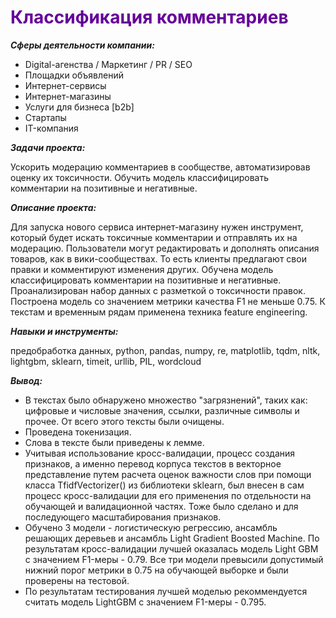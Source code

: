 <span style="color:#660099">
<h1>Классификация комментариев</h1></span>

***Cферы деятельности компании:***

- Digital-агенства / Маркетинг / PR / SEO
- Площадки объявлений
- Интернет-сервисы
- Интернет-магазины
- Услуги для бизнеса [b2b]
- Стартапы
- IT-компания
    
***Задачи проекта:***

Ускорить модерацию комментариев в сообществе, автоматизировав оценку их токсичности. Обучить модель классифицировать комментарии на позитивные и негативные.

***Описание проекта:***
    
Для запуска нового сервиса интернет-магазину нужен инструмент, который будет искать токсичные комментарии и отправлять их на модерацию. Пользователи могут редактировать и дополнять описания товаров, как в вики-сообществах. То есть клиенты предлагают свои правки и комментируют изменения других. 
Обучена модель классифицировать комментарии на позитивные и негативные. Проанализирован набор данных с разметкой о токсичности правок.
Построена модель со значением метрики качества F1 не меньше 0.75.
К текстам и временным рядам применена техника feature engineering. 

***Навыки и инструменты:***

предобработка данных, python, pandas, numpy, re, matplotlib, tqdm, nltk, lightgbm, sklearn, timeit, urllib, PIL, wordcloud

***Вывод:***

- В текстах было обнаружено множество "загрязнений", таких как: цифровые и числовые значения, ссылки, различные символы и прочее. От всего этого тексты были очищены.
- Проведена токенизация.
- Слова в тексте были приведены к лемме.
- Учитывая использование кросс-валидации, процесс создания признаков, а именно перевод корпуса текстов в векторное представление путем расчета оценок важности слов при помощи класса TfidfVectorizer() из библиотеки sklearn, был внесен в сам процесс кросс-валидации для его применения по отдельности на обучающей и валидационной частях. Тоже было сделано и для последующего масштабирования признаков. 
- Обучено 3 модели - логистическую регрессию, ансамбль решающих деревьев и ансамбль Light Gradient Boosted Machine. По результатам кросс-валидации лучшей оказалась модель Light GBM c значением F1-меры - 0.79. Все три модели превысили допустимый нижний порог метрики в 0.75 на обучающей выборке и были проверены на тестовой.
- По результатам тестирования лучшей моделью рекоммендуется считать модель LightGBM c значением F1-меры - 0.795.